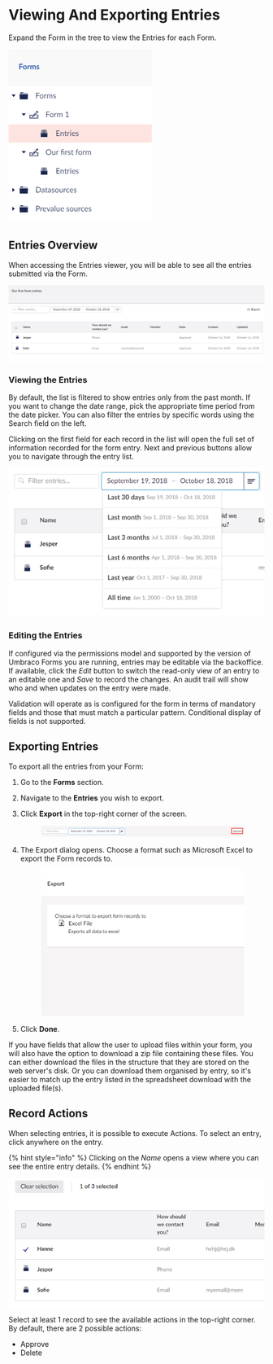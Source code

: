 # Viewing And Exporting Entries

Expand the Form in the tree to view the Entries for each Form.

![Tree](<images/tree (1).png>)

## Entries Overview

When accessing the Entries viewer, you will be able to see all the entries submitted via the Form.

![Entries viewer](<images/EntriesViewer (1).png>)

### Viewing the Entries

By default, the list is filtered to show entries only from the past month. If you want to change the date range, pick the appropriate time period from the date picker. You can also filter the entries by specific words using the Search field on the left.

Clicking on the first field for each record in the list will open the full set of information recorded for the form entry. Next and previous buttons allow you to navigate through the entry list.

![Filter](images/Filter.png)

### Editing the Entries

If configured via the permissions model and supported by the version of Umbraco Forms you are running, entries may be editable via the backoffice. If available, click the _Edit_ button to switch the read-only view of an entry to an editable one and _Save_ to record the changes. An audit trail will show who and when updates on the entry were made.

Validation will operate as is configured for the form in terms of mandatory fields and those that must match a particular pattern. Conditional display of fields is not supported.

## Exporting Entries

To export all the entries from your Form:

1. Go to the **Forms** section.
2. Navigate to the **Entries** you wish to export.
3.  Click **Export** in the top-right corner of the screen.

    <figure><img src="images/Export (1).png" alt=""><figcaption></figcaption></figure>
4.  The Export dialog opens. Choose a format such as Microsoft Excel to export the Form records to.

    <figure><img src="images/ExportAllDialog (1).png" alt=""><figcaption></figcaption></figure>
5. Click **Done**.

If you have fields that allow the user to upload files within your form, you will also have the option to download a zip file containing these files. You can either download the files in the structure that they are stored on the web server's disk. Or you can download them organised by entry, so it's easier to match up the entry listed in the spreadsheet download with the uploaded file(s).

## Record Actions

When selecting entries, it is possible to execute Actions. To select an entry, click anywhere on the entry.

{% hint style="info" %}
Clicking on the _Name_ opens a view where you can see the entire entry details.
{% endhint %}

![Record bulk actions](<images/BulkActions (1).png>)

Select at least 1 record to see the available actions in the top-right corner. By default, there are 2 possible actions:

* Approve
* Delete
